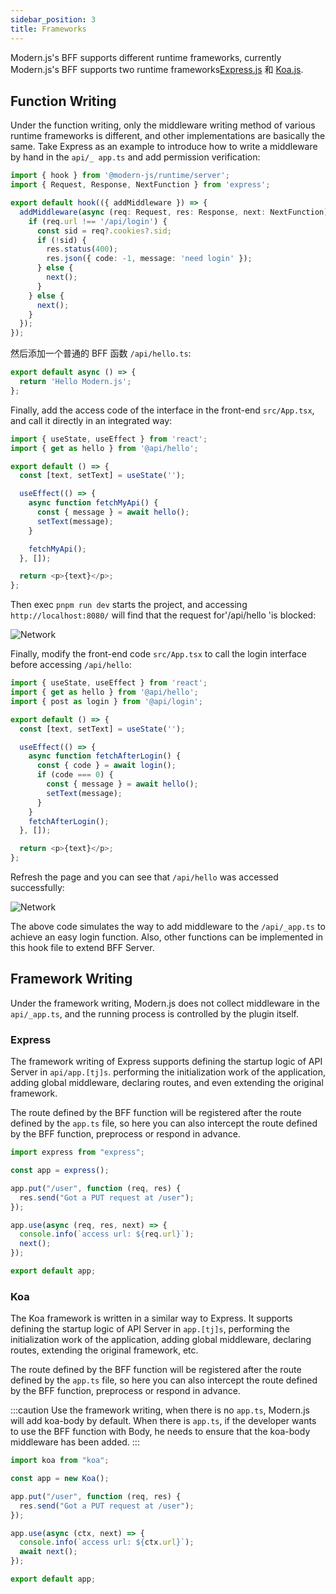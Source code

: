 ```yaml
---
sidebar_position: 3
title: Frameworks
---
```


Modern.js's BFF supports different runtime frameworks, currently Modern.js's BFF supports two runtime frameworks[Express.js](https://expressjs.com/) 和 [Koa.js](https://koajs.com/).

## Function Writing

Under the function writing, only the middleware writing method of various runtime frameworks is different, and other implementations are basically the same. Take Express as an example to introduce how to write a middleware by hand in the `api/_ app.ts` and add permission verification:

```ts
import { hook } from '@modern-js/runtime/server';
import { Request, Response, NextFunction } from 'express';

export default hook(({ addMiddleware }) => {
  addMiddleware(async (req: Request, res: Response, next: NextFunction) => {
    if (req.url !== '/api/login') {
      const sid = req?.cookies?.sid;
      if (!sid) {
        res.status(400);
        res.json({ code: -1, message: 'need login' });
      } else {
        next();
      }
    } else {
      next();
    }
  });
});
```

然后添加一个普通的 BFF 函数 `/api/hello.ts`:

```ts
export default async () => {
  return 'Hello Modern.js';
};
```

Finally, add the access code of the interface in the front-end `src/App.tsx`, and call it directly in an integrated way:

```ts
import { useState, useEffect } from 'react';
import { get as hello } from '@api/hello';

export default () => {
  const [text, setText] = useState('');

  useEffect(() => {
    async function fetchMyApi() {
      const { message } = await hello();
      setText(message);
    }

    fetchMyApi();
  }, []);

  return <p>{text}</p>;
};
```

Then exec `pnpm run dev` starts the project, and accessing `http://localhost:8080/` will find that the request for'/api/hello 'is blocked:

![Network](https://lf3-static.bytednsdoc.com/obj/eden-cn/aphqeh7uhohpquloj/modern-js/docs/network2.png)

Finally, modify the front-end code `src/App.tsx` to call the login interface before accessing `/api/hello`:

```ts
import { useState, useEffect } from 'react';
import { get as hello } from '@api/hello';
import { post as login } from '@api/login';

export default () => {
  const [text, setText] = useState('');

  useEffect(() => {
    async function fetchAfterLogin() {
      const { code } = await login();
      if (code === 0) {
        const { message } = await hello();
        setText(message);
      }
    }
    fetchAfterLogin();
  }, []);

  return <p>{text}</p>;
};
```

Refresh the page and you can see that `/api/hello` was accessed successfully:

![Network](https://lf3-static.bytednsdoc.com/obj/eden-cn/aphqeh7uhohpquloj/modern-js/docs/network3.png)

The above code simulates the way to add middleware to the `/api/_app.ts` to achieve an easy login function. Also, other functions can be implemented in this hook file to extend BFF Server.

## Framework Writing

Under the framework writing, Modern.js does not collect middleware in the `api/_app.ts`, and the running process is controlled by the plugin itself.

### Express

The framework writing of Express supports defining the startup logic of API Server in `api/app.[tj]s`. performing the initialization work of the application, adding global middleware, declaring routes, and even extending the original framework.

The route defined by the BFF function will be registered after the route defined by the `app.ts` file, so here you can also intercept the route defined by the BFF function, preprocess or respond in advance.

```ts title="api/app.ts"
import express from "express";

const app = express();

app.put("/user", function (req, res) {
  res.send("Got a PUT request at /user");
});

app.use(async (req, res, next) => {
  console.info(`access url: ${req.url}`);
  next();
});

export default app;
```

### Koa

The Koa framework is written in a similar way to Express. It supports defining the startup logic of API Server in `app.[tj]s`, performing the initialization work of the application, adding global middleware, declaring routes, extending the original framework, etc.

The route defined by the BFF function will be registered after the route defined by the `app.ts` file, so here you can also intercept the route defined by the BFF function, preprocess or respond in advance.

:::caution
Use the framework writing, when there is no `app.ts`, Modern.js will add koa-body by default. When there is `app.ts`, if the developer wants to use the BFF function with Body, he needs to ensure that the koa-body middleware has been added.
:::

```ts title=api/app.ts
import koa from "koa";

const app = new Koa();

app.put("/user", function (req, res) {
  res.send("Got a PUT request at /user");
});

app.use(async (ctx, next) => {
  console.info(`access url: ${ctx.url}`);
  await next();
});

export default app;
```
